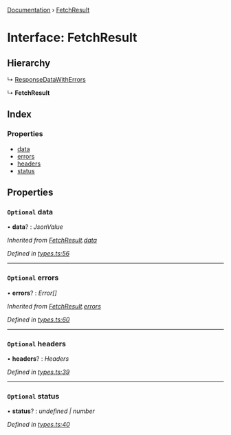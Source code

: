 [Documentation](../README.md) › [FetchResult](fetchresult.md)

# Interface: FetchResult

## Hierarchy

  ↳ [ResponseDataWithErrors](responsedatawitherrors.md)

  ↳ **FetchResult**

## Index

### Properties

* [data](fetchresult.md#optional-data)
* [errors](fetchresult.md#optional-errors)
* [headers](fetchresult.md#optional-headers)
* [status](fetchresult.md#optional-status)

## Properties

### `Optional` data

• **data**? : *JsonValue*

*Inherited from [FetchResult](fetchresult.md).[data](fetchresult.md#optional-data)*

*Defined in [types.ts:56](https://github.com/dylanaubrey/getta/blob/ec4d4b8/src/types.ts#L56)*

___

### `Optional` errors

• **errors**? : *Error[]*

*Inherited from [FetchResult](fetchresult.md).[errors](fetchresult.md#optional-errors)*

*Defined in [types.ts:60](https://github.com/dylanaubrey/getta/blob/ec4d4b8/src/types.ts#L60)*

___

### `Optional` headers

• **headers**? : *Headers*

*Defined in [types.ts:39](https://github.com/dylanaubrey/getta/blob/ec4d4b8/src/types.ts#L39)*

___

### `Optional` status

• **status**? : *undefined | number*

*Defined in [types.ts:40](https://github.com/dylanaubrey/getta/blob/ec4d4b8/src/types.ts#L40)*
